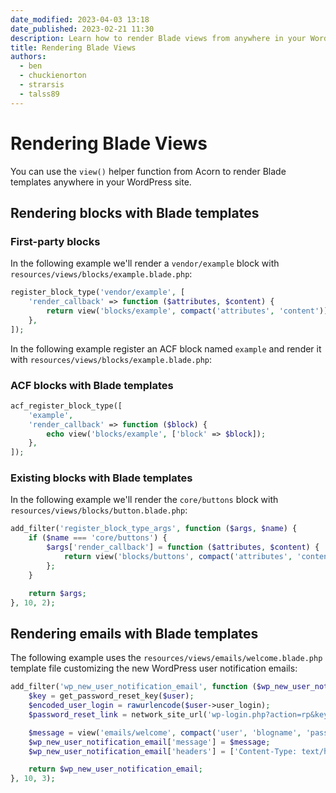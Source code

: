 ```yaml
---
date_modified: 2023-04-03 13:18
date_published: 2023-02-21 11:30
description: Learn how to render Blade views from anywhere in your WordPress site.
title: Rendering Blade Views
authors:
  - ben
  - chuckienorton
  - strarsis
  - talss89
---
```


# Rendering Blade Views

You can use the `view()` helper function from Acorn to render Blade templates anywhere in your WordPress site.

## Rendering blocks with Blade templates

### First-party blocks

In the following example we'll render a `vendor/example` block with `resources/views/blocks/example.blade.php`:

```php
register_block_type('vendor/example', [
    'render_callback' => function ($attributes, $content) {
        return view('blocks/example', compact('attributes', 'content'));
    },
]);
```

In the following example register an ACF block named `example` and render it with `resources/views/blocks/example.blade.php`:

### ACF blocks with Blade templates

```php
acf_register_block_type([
    'example',
    'render_callback' => function ($block) {
        echo view('blocks/example', ['block' => $block]);
    },
]);
```

### Existing blocks with Blade templates

In the following example we'll render the `core/buttons` block with `resources/views/blocks/button.blade.php`:

```php
add_filter('register_block_type_args', function ($args, $name) {
    if ($name === 'core/buttons') {
        $args['render_callback'] = function ($attributes, $content) {
            return view('blocks/buttons', compact('attributes', 'content'));
        };
    }

    return $args;
}, 10, 2);
```

## Rendering emails with Blade templates

The following example uses the `resources/views/emails/welcome.blade.php` template file customizing the new WordPress user notification emails:

```php
add_filter('wp_new_user_notification_email', function ($wp_new_user_notification_email, $user, $blogname) {
    $key = get_password_reset_key($user);
    $encoded_user_login = rawurlencode($user->user_login);
    $password_reset_link = network_site_url('wp-login.php?action=rp&key='.$key.'&login='.$encoded_user_login, 'login');

    $message = view('emails/welcome', compact('user', 'blogname', 'password_reset_link'))->render();
    $wp_new_user_notification_email['message'] = $message;
    $wp_new_user_notification_email['headers'] = ['Content-Type: text/html; charset=UTF-8'];

    return $wp_new_user_notification_email;
}, 10, 3);
```
